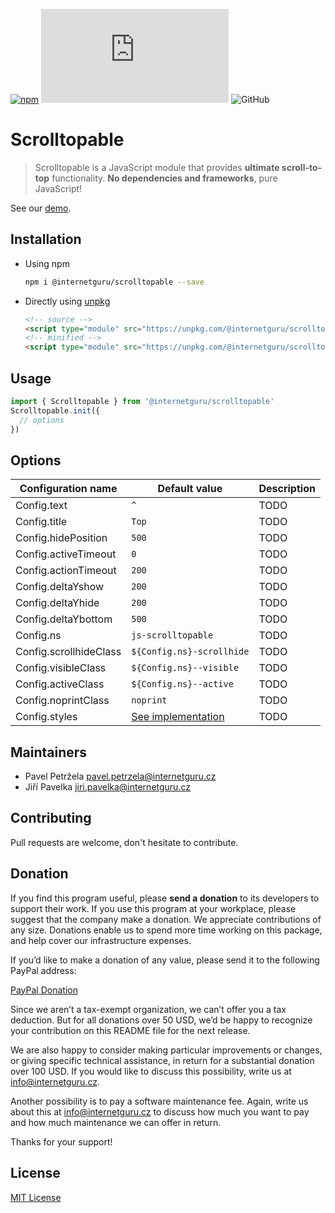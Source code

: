 
[![npm](https://img.shields.io/npm/v/@internetguru/scrolltopable)](https://www.npmjs.com/package/@internetguru/scrolltopable)
![GitHub file size in bytes](https://img.shields.io/github/size/internetguru/scrolltopable/index.min.js?label=minified%20size)
![GitHub](https://img.shields.io/github/license/internetguru/scrolltopable)

# Scrolltopable

> Scrolltopable is a JavaScript module that provides **ultimate scroll-to-top** functionality. **No dependencies and frameworks**, pure JavaScript!

See our [demo](https://internetguru.github.io/scrolltopable/).

## Installation

- Using npm

  ```sh
  npm i @internetguru/scrolltopable --save
  ```

- Directly using [unpkg](https://unpkg.com/)

  ```html
  <!-- source -->
  <script type="module" src="https://unpkg.com/@internetguru/scrolltopable"></script>
  <!-- minified -->
  <script type="module" src="https://unpkg.com/@internetguru/scrolltopable@latest/index.min.js"></script>
  ```

## Usage

```js
import { Scrolltopable } from '@internetguru/scrolltopable'
Scrolltopable.init({
  // options
})
```

## Options

|Configuration name|Default value|Description|
|------------------|-------------|-----------|
|Config.text | `^` | TODO |
|Config.title | `Top` | TODO |
|Config.hidePosition | `500` | TODO |
|Config.activeTimeout | `0` | TODO |
|Config.actionTimeout | `200` | TODO |
|Config.deltaYshow | `200` | TODO |
|Config.deltaYhide | `200` | TODO |
|Config.deltaYbottom | `500` | TODO |
|Config.ns | `js-scrolltopable` | TODO |
|Config.scrollhideClass | `${Config.ns}-scrollhide` | TODO |
|Config.visibleClass | `${Config.ns}--visible` | TODO |
|Config.activeClass | `${Config.ns}--active` | TODO |
|Config.noprintClass | `noprint` | TODO |
|Config.styles | [See implementation](index.js) | TODO |

## Maintainers

-  Pavel Petržela pavel.petrzela@internetguru.cz
-  Jiří Pavelka jiri.pavelka@internetguru.cz

## Contributing

Pull requests are welcome, don't hesitate to contribute.

## Donation

If you find this program useful, please **send a donation** to its developers to support their work. If you use this program at your workplace, please suggest that the company make a donation. We appreciate contributions of any size. Donations enable us to spend more time working on this package, and help cover our infrastructure expenses.

If you’d like to make a donation of any value, please send it to the following PayPal address:

[PayPal Donation](https://www.paypal.com/donate/?hosted_button_id=FVH97VVYW8NM6)

Since we aren’t a tax-exempt organization, we can’t offer you a tax deduction. But for all donations over 50 USD, we’d be happy to recognize your contribution on this README file for the next release.

We are also happy to consider making particular improvements or changes, or giving specific technical assistance, in return for a substantial donation over 100 USD. If you would like to discuss this possibility, write us at info@internetguru.cz.

Another possibility is to pay a software maintenance fee. Again, write us about this at info@internetguru.cz to discuss how much you want to pay and how much maintenance we can offer in return.

Thanks for your support!

## License

[MIT License](LICENSE)

